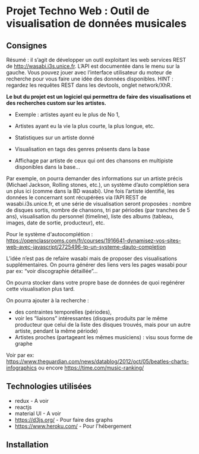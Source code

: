 # Projet Techno Web : Outil de visualisation de données musicales

## Consignes

Résumé : il s’agit de développer un outil exploitant les web services REST de http://wasabi.i3s.unice.fr. L’API est documentée dans le menu sur la gauche. Vous pouvez jouer avec l’interface utilisateur du moteur de recherche pour vous faire une idée des données disponibles. HINT : regardez les requêtes REST dans les devtools, onglet network/XhR.



**Le but du projet est un logiciel qui permettra de faire des visualisations et des recherches custom sur les artistes.** 

- Exemple : artistes ayant eu le plus de No 1,

- Artistes ayant eu la vie la plus courte, la plus longue, etc.

- Statistiques sur un artiste donné 

- Visualisation en tags des genres présents dans la base

- Affichage par artiste de ceux qui ont des chansons en multipiste disponibles dans la base...

  

Par exemple, on pourra demander des informations sur un artiste précis (Michael Jackson, Rolling stones, etc.), un système d’auto complétion sera un plus ici (comme dans la BD wasabi). Une fois l’artiste identifié, les données le concernant sont récupérées via l’API REST de wasabi.i3s.unice.fr, et une série de visualisation seront proposées : nombre de disques sortis, nombre de chansons, tri par périodes (par tranches de 5 ans), visualisation du personnel (timeline), liste des albums (tableau, images, date de sortie, producteur), etc.

Pour le système d'autocomplétion : https://openclassrooms.com/fr/courses/1916641-dynamisez-vos-sites-web-avec-javascript/2725496-tp-un-systeme-dauto-completion



L’idée n’est pas de refaire wasabi mais de proposer des visualisations supplémentaires. On pourra générer des liens vers les pages wasabi pour par ex: “voir discographie détaillée”...



On pourra stocker dans votre propre base de données de quoi regénérer cette visualisation plus tard.



On pourra ajouter à la recherche :

- des contraintes temporelles (périodes), 
- voir les “liaisons” intéressantes (disques produits par le même producteur que celui de la liste des disques trouvés, mais pour un autre artiste, pendant la même période)
- Artistes proches (partageant les mêmes musiciens) : visu sous forme de graphe



Voir par ex: https://www.theguardian.com/news/datablog/2012/oct/05/beatles-charts-infographics ou encore https://time.com/music-ranking/

## Technologies utilisées
- redux - A voir
- reactjs
- material UI - A voir
- https://d3js.org/ - Pour faire des graphs
- https://www.heroku.com/ - Pour l'hébergement



## Installation